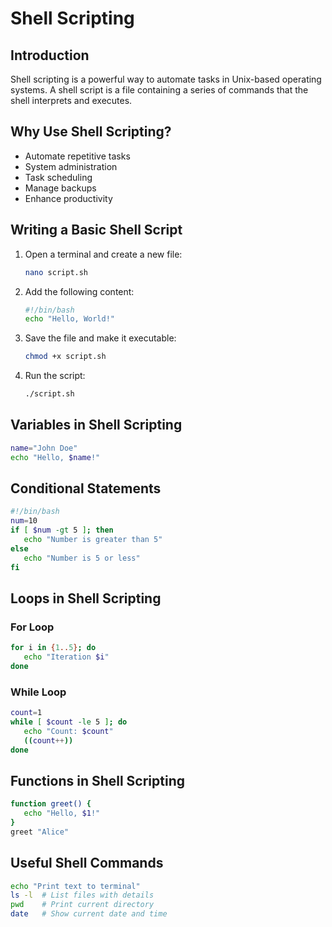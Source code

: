 # Shell Scripting

## Introduction
Shell scripting is a powerful way to automate tasks in Unix-based operating systems. A shell script is a file containing a series of commands that the shell interprets and executes.

## Why Use Shell Scripting?
- Automate repetitive tasks
- System administration
- Task scheduling
- Manage backups
- Enhance productivity

## Writing a Basic Shell Script
1. Open a terminal and create a new file:
   ```bash
   nano script.sh
   ```
2. Add the following content:
   ```bash
   #!/bin/bash
   echo "Hello, World!"
   ```
3. Save the file and make it executable:
   ```bash
   chmod +x script.sh
   ```
4. Run the script:
   ```bash
   ./script.sh
   ```

## Variables in Shell Scripting
```bash
name="John Doe"
echo "Hello, $name!"
```

## Conditional Statements
```bash
#!/bin/bash
num=10
if [ $num -gt 5 ]; then
   echo "Number is greater than 5"
else
   echo "Number is 5 or less"
fi
```

## Loops in Shell Scripting
### For Loop
```bash
for i in {1..5}; do
   echo "Iteration $i"
done
```

### While Loop
```bash
count=1
while [ $count -le 5 ]; do
   echo "Count: $count"
   ((count++))
done
```

## Functions in Shell Scripting
```bash
function greet() {
   echo "Hello, $1!"
}
greet "Alice"
```

## Useful Shell Commands
```bash
echo "Print text to terminal"
ls -l  # List files with details
pwd    # Print current directory
date   # Show current date and time
```

